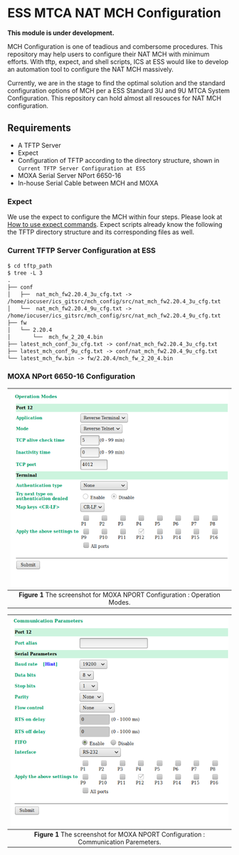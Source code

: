 ESS MTCA NAT MCH Configuration
======

**This module is under development.**

MCH Configuration is one of teadious and combersome procedures. This repository
may help users to configure their NAT MCH with minimum efforts. With tftp, 
expect, and shell scripts, ICS at ESS would like to develop an automation tool
to configure the NAT MCH massively. 

Currently, we are in the stage to find the optimal solution and the standard
configuration options of MCH per a ESS Standard 3U and 9U MTCA System 
Configuration. This repository can hold almost all resouces for NAT MCH
configuration. 

## Requirements

* A TFTP Server 
* Expect 
* Configuration of TFTP according to the directory structure, shown in `Current TFTP Server Configuration at ESS`
* MOXA Serial Server NPort 6650-16
* In-house Serial Cable between MCH and MOXA 

### Expect
We use the expect to configure the MCH within four steps. Please look at
[How to use expect commands](expect/README.md). Expect scripts already know the following the TFTP directory structure and its corresponding files as well.

### Current TFTP Server Configuration at ESS

```
$ cd tftp_path
$ tree -L 3
.
├── conf
│   ├──  nat_mch_fw2.20.4_3u_cfg.txt -> /home/iocuser/ics_gitsrc/mch_config/src/nat_mch_fw2.20.4_3u_cfg.txt
│   └──  nat_mch_fw2.20.4_9u_cfg.txt -> /home/iocuser/ics_gitsrc/mch_config/src/nat_mch_fw2.20.4_9u_cfg.txt
├── fw
│   └── 2.20.4
│       └──  mch_fw_2_20_4.bin
├── latest_mch_conf_3u_cfg.txt -> conf/nat_mch_fw2.20.4_3u_cfg.txt
├── latest_mch_conf_9u_cfg.txt -> conf/nat_mch_fw2.20.4_9u_cfg.txt
└── latest_mch_fw.bin -> fw/2.20.4/mch_fw_2_20_4.bin
```

### MOXA NPort 6650-16 Configuration


|![MOXA1](images/moxa_config_01.png)|
| :---: |
|**Figure 1** The screenshot for MOXA NPORT Configuration : Operation Modes. |


|![MOXA1](images/moxa_config_02.png)|
| :---: |
|**Figure 1** The screenshot for MOXA NPORT Configuration : Communication Paremeters. |

